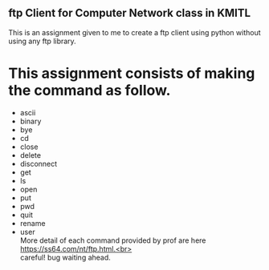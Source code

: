## ftp Client for Computer Network class in KMITL
This is an assignment given to me to create a ftp client using python without using any ftp library.<br>
# This assignment consists of making the command as follow.<br>
- ascii 
- binary 
- bye 
- cd 
- close 
- delete 
- disconnect 
- get 
- ls 
- open 
- put 
- pwd 
- quit 
- rename 
- user <br>
More detail of each command provided by prof are here https://ss64.com/nt/ftp.html.<br><br>
careful! bug waiting ahead.

